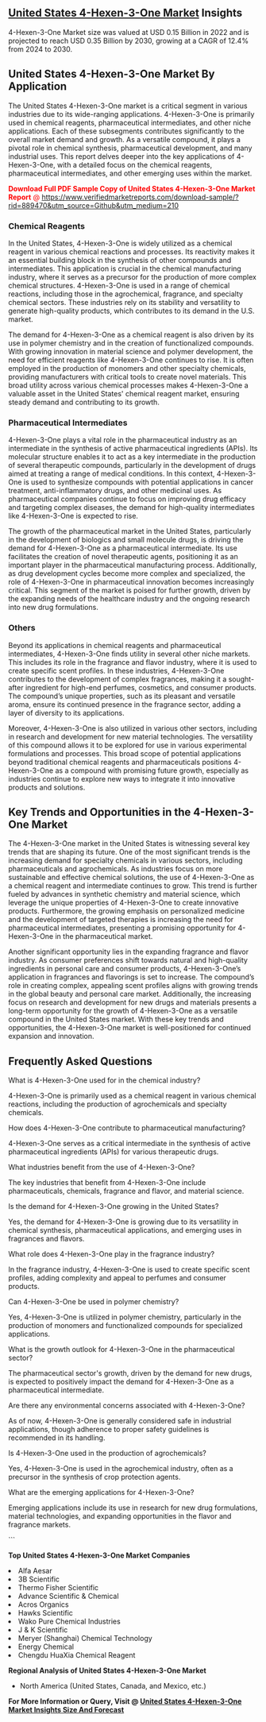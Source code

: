 <h2><a href="https://www.verifiedmarketreports.com/download-sample/?rid=889470&amp;utm_source=Github&amp;utm_medium=210" target="_blank">United States 4-Hexen-3-One Market</a> Insights</h2><p>4-Hexen-3-One Market size was valued at USD 0.15 Billion in 2022 and is projected to reach USD 0.35 Billion by 2030, growing at a CAGR of 12.4% from 2024 to 2030.</p><p><h2>United States 4-Hexen-3-One Market By Application</h2><p>The United States 4-Hexen-3-One market is a critical segment in various industries due to its wide-ranging applications. 4-Hexen-3-One is primarily used in chemical reagents, pharmaceutical intermediates, and other niche applications. Each of these subsegments contributes significantly to the overall market demand and growth. As a versatile compound, it plays a pivotal role in chemical synthesis, pharmaceutical development, and many industrial uses. This report delves deeper into the key applications of 4-Hexen-3-One, with a detailed focus on the chemical reagents, pharmaceutical intermediates, and other emerging uses within the market. <p><span class=""><span style="color: #ff0000;"><strong>Download Full PDF Sample Copy of United States 4-Hexen-3-One Market Report</strong> @ </span><a href="https://www.verifiedmarketreports.com/download-sample/?rid=889470&amp;utm_source=Github&amp;utm_medium=210" target="_blank">https://www.verifiedmarketreports.com/download-sample/?rid=889470&amp;utm_source=Github&amp;utm_medium=210</a></span></p></p><h3>Chemical Reagents</h3><p>In the United States, 4-Hexen-3-One is widely utilized as a chemical reagent in various chemical reactions and processes. Its reactivity makes it an essential building block in the synthesis of other compounds and intermediates. This application is crucial in the chemical manufacturing industry, where it serves as a precursor for the production of more complex chemical structures. 4-Hexen-3-One is used in a range of chemical reactions, including those in the agrochemical, fragrance, and specialty chemical sectors. These industries rely on its stability and versatility to generate high-quality products, which contributes to its demand in the U.S. market.</p><p>The demand for 4-Hexen-3-One as a chemical reagent is also driven by its use in polymer chemistry and in the creation of functionalized compounds. With growing innovation in material science and polymer development, the need for efficient reagents like 4-Hexen-3-One continues to rise. It is often employed in the production of monomers and other specialty chemicals, providing manufacturers with critical tools to create novel materials. This broad utility across various chemical processes makes 4-Hexen-3-One a valuable asset in the United States' chemical reagent market, ensuring steady demand and contributing to its growth.</p><h3>Pharmaceutical Intermediates</h3><p>4-Hexen-3-One plays a vital role in the pharmaceutical industry as an intermediate in the synthesis of active pharmaceutical ingredients (APIs). Its molecular structure enables it to act as a key intermediate in the production of several therapeutic compounds, particularly in the development of drugs aimed at treating a range of medical conditions. In this context, 4-Hexen-3-One is used to synthesize compounds with potential applications in cancer treatment, anti-inflammatory drugs, and other medicinal uses. As pharmaceutical companies continue to focus on improving drug efficacy and targeting complex diseases, the demand for high-quality intermediates like 4-Hexen-3-One is expected to rise.</p><p>The growth of the pharmaceutical market in the United States, particularly in the development of biologics and small molecule drugs, is driving the demand for 4-Hexen-3-One as a pharmaceutical intermediate. Its use facilitates the creation of novel therapeutic agents, positioning it as an important player in the pharmaceutical manufacturing process. Additionally, as drug development cycles become more complex and specialized, the role of 4-Hexen-3-One in pharmaceutical innovation becomes increasingly critical. This segment of the market is poised for further growth, driven by the expanding needs of the healthcare industry and the ongoing research into new drug formulations.</p><h3>Others</h3><p>Beyond its applications in chemical reagents and pharmaceutical intermediates, 4-Hexen-3-One finds utility in several other niche markets. This includes its role in the fragrance and flavor industry, where it is used to create specific scent profiles. In these industries, 4-Hexen-3-One contributes to the development of complex fragrances, making it a sought-after ingredient for high-end perfumes, cosmetics, and consumer products. The compound’s unique properties, such as its pleasant and versatile aroma, ensure its continued presence in the fragrance sector, adding a layer of diversity to its applications.</p><p>Moreover, 4-Hexen-3-One is also utilized in various other sectors, including in research and development for new material technologies. The versatility of this compound allows it to be explored for use in various experimental formulations and processes. This broad scope of potential applications beyond traditional chemical reagents and pharmaceuticals positions 4-Hexen-3-One as a compound with promising future growth, especially as industries continue to explore new ways to integrate it into innovative products and solutions.</p><h2>Key Trends and Opportunities in the 4-Hexen-3-One Market</h2><p>The 4-Hexen-3-One market in the United States is witnessing several key trends that are shaping its future. One of the most significant trends is the increasing demand for specialty chemicals in various sectors, including pharmaceuticals and agrochemicals. As industries focus on more sustainable and effective chemical solutions, the use of 4-Hexen-3-One as a chemical reagent and intermediate continues to grow. This trend is further fueled by advances in synthetic chemistry and material science, which leverage the unique properties of 4-Hexen-3-One to create innovative products. Furthermore, the growing emphasis on personalized medicine and the development of targeted therapies is increasing the need for pharmaceutical intermediates, presenting a promising opportunity for 4-Hexen-3-One in the pharmaceutical market.</p><p>Another significant opportunity lies in the expanding fragrance and flavor industry. As consumer preferences shift towards natural and high-quality ingredients in personal care and consumer products, 4-Hexen-3-One’s application in fragrances and flavorings is set to increase. The compound’s role in creating complex, appealing scent profiles aligns with growing trends in the global beauty and personal care market. Additionally, the increasing focus on research and development for new drugs and materials presents a long-term opportunity for the growth of 4-Hexen-3-One as a versatile compound in the United States market. With these key trends and opportunities, the 4-Hexen-3-One market is well-positioned for continued expansion and innovation.</p><h2>Frequently Asked Questions</h2><p>What is 4-Hexen-3-One used for in the chemical industry?</p><p>4-Hexen-3-One is primarily used as a chemical reagent in various chemical reactions, including the production of agrochemicals and specialty chemicals.</p><p>How does 4-Hexen-3-One contribute to pharmaceutical manufacturing?</p><p>4-Hexen-3-One serves as a critical intermediate in the synthesis of active pharmaceutical ingredients (APIs) for various therapeutic drugs.</p><p>What industries benefit from the use of 4-Hexen-3-One?</p><p>The key industries that benefit from 4-Hexen-3-One include pharmaceuticals, chemicals, fragrance and flavor, and material science.</p><p>Is the demand for 4-Hexen-3-One growing in the United States?</p><p>Yes, the demand for 4-Hexen-3-One is growing due to its versatility in chemical synthesis, pharmaceutical applications, and emerging uses in fragrances and flavors.</p><p>What role does 4-Hexen-3-One play in the fragrance industry?</p><p>In the fragrance industry, 4-Hexen-3-One is used to create specific scent profiles, adding complexity and appeal to perfumes and consumer products.</p><p>Can 4-Hexen-3-One be used in polymer chemistry?</p><p>Yes, 4-Hexen-3-One is utilized in polymer chemistry, particularly in the production of monomers and functionalized compounds for specialized applications.</p><p>What is the growth outlook for 4-Hexen-3-One in the pharmaceutical sector?</p><p>The pharmaceutical sector's growth, driven by the demand for new drugs, is expected to positively impact the demand for 4-Hexen-3-One as a pharmaceutical intermediate.</p><p>Are there any environmental concerns associated with 4-Hexen-3-One?</p><p>As of now, 4-Hexen-3-One is generally considered safe in industrial applications, though adherence to proper safety guidelines is recommended in its handling.</p><p>Is 4-Hexen-3-One used in the production of agrochemicals?</p><p>Yes, 4-Hexen-3-One is used in the agrochemical industry, often as a precursor in the synthesis of crop protection agents.</p><p>What are the emerging applications for 4-Hexen-3-One?</p><p>Emerging applications include its use in research for new drug formulations, material technologies, and expanding opportunities in the flavor and fragrance markets.</p>```</p><p><strong>Top United States 4-Hexen-3-One Market Companies</strong></p><div data-test-id=""><p><li>Alfa Aesar</li><li> 3B Scientific</li><li> Thermo Fisher Scientific</li><li> Advance Scientific & Chemical</li><li> Acros Organics</li><li> Hawks Scientific</li><li> Wako Pure Chemical Industries</li><li> J & K Scientific</li><li> Meryer (Shanghai) Chemical Technology</li><li> Energy Chemical</li><li> Chengdu HuaXia Chemical Reagent</li></p><div><strong>Regional Analysis of&nbsp;United States 4-Hexen-3-One Market</strong></div><ul><li dir="ltr"><p dir="ltr">North America&nbsp;(United States, Canada, and Mexico, etc.)</p></li></ul><p><strong>For More Information or Query, Visit @&nbsp;</strong><strong><a href="https://www.verifiedmarketreports.com/product/4-hexen-3-one-market/?utm_source=Github&amp;utm_medium=210" target="_blank">United States 4-Hexen-3-One Market Insights Size And Forecast</a></strong></p></div>
